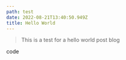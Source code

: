 ```yaml
---
path: test
date: 2022-08-21T13:40:50.949Z
title: Hello World
---
```

> This is a test for a hello world post blog

code
